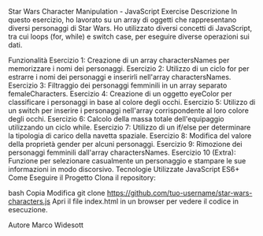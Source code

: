 Star Wars Character Manipulation - JavaScript Exercise
Descrizione
In questo esercizio, ho lavorato su un array di oggetti che rappresentano diversi personaggi di Star Wars. Ho utilizzato diversi concetti di JavaScript, tra cui loops (for, while) e switch case, per eseguire diverse operazioni sui dati.

Funzionalità
Esercizio 1: Creazione di un array charactersNames per memorizzare i nomi dei personaggi.
Esercizio 2: Utilizzo di un ciclo for per estrarre i nomi dei personaggi e inserirli nell'array charactersNames.
Esercizio 3: Filtraggio dei personaggi femminili in un array separato femaleCharacters.
Esercizio 4: Creazione di un oggetto eyeColor per classificare i personaggi in base al colore degli occhi.
Esercizio 5: Utilizzo di un switch per inserire i personaggi nell'array corrispondente al loro colore degli occhi.
Esercizio 6: Calcolo della massa totale dell'equipaggio utilizzando un ciclo while.
Esercizio 7: Utilizzo di un if/else per determinare la tipologia di carico della navetta spaziale.
Esercizio 8: Modifica del valore della proprietà gender per alcuni personaggi.
Esercizio 9: Rimozione dei personaggi femminili dall'array charactersNames.
Esercizio 10 (Extra): Funzione per selezionare casualmente un personaggio e stampare le sue informazioni in modo discorsivo.
Tecnologie Utilizzate
JavaScript ES6+
Come Eseguire il Progetto
Clona il repository:

bash
Copia
Modifica
git clone https://github.com/tuo-username/star-wars-characters.js
Apri il file index.html in un browser per vedere il codice in esecuzione.

Autore
Marco Widesott
